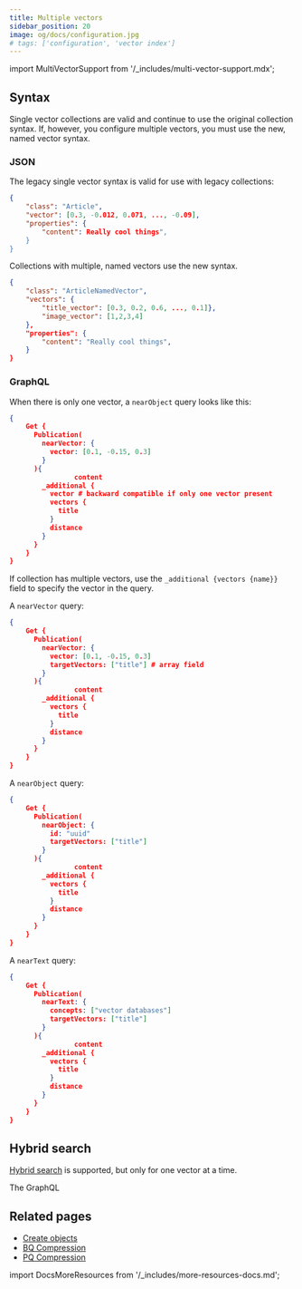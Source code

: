 ```yaml
---
title: Multiple vectors
sidebar_position: 20
image: og/docs/configuration.jpg
# tags: ['configuration', 'vector index']
---
```


import MultiVectorSupport from '/_includes/multi-vector-support.mdx';

<MultiVectorSupport />

## Syntax

Single vector collections are valid and continue to use the original collection syntax. If, however, you configure multiple vectors, you must use the new, named vector syntax. 

### JSON
The legacy single vector syntax is valid for  use with legacy collections:

```json
{
    "class": "Article",
    "vector": [0.3, -0.012, 0.071, ..., -0.09], 
    "properties": {
        "content": Really cool things",
    }
}
```

Collections with multiple, named vectors use the new syntax.

```json
{
    "class": "ArticleNamedVector",
    "vectors": {
        "title_vector": [0.3, 0.2, 0.6, ..., 0.1]},
        "image_vector": [1,2,3,4]
    },
    "properties": {
        "content": "Really cool things",
    }
}
```

### GraphQL

When there is only one vector, a `nearObject` query looks like this:

```json
{
    Get {
      Publication(
        nearVector: {
          vector: [0.1, -0.15, 0.3]
        }
      ){
				content
        _additional {
          vector # backward compatible if only one vector present
          vectors {
            title
          }
          distance
        }
      }
    }
}
```

If collection has multiple vectors, use the `_additional {vectors {name}}` field to specify the vector in the query.

A `nearVector` query: 

```json
{
    Get {
      Publication(
        nearVector: {
          vector: [0.1, -0.15, 0.3]
          targetVectors: ["title"] # array field
        }
      ){
				content
        _additional {
          vectors {
            title
          }
          distance
        }
      }
    }
}
```

A `nearObject` query:

```json
{
    Get {
      Publication(
        nearObject: {
          id: "uuid"
          targetVectors: ["title"]
        }
      ){
				content
        _additional {
          vectors {
            title
          }
          distance
        }
      }
    }
}
```

A `nearText` query:

```json
{
    Get {
      Publication(
        nearText: {
          concepts: ["vector databases"]
          targetVectors: ["title"]
        }
      ){
				content
        _additional {
          vectors {
            title
          }
          distance
        }
      }
    }
}
```

## Hybrid search

[Hybrid search](/weaviate/search/hybrid.md) is supported, but only for one vector at a time. 

The GraphQL 
## Related pages

- [Create objects](/weaviate/manage-data/create.mdx)
- [BQ Compression](/weaviate/configuration/bq-compression.md)
- [PQ Compression](/weaviate/configuration/pq-compression.md)

import DocsMoreResources from '/_includes/more-resources-docs.md';

<DocsMoreResources />
